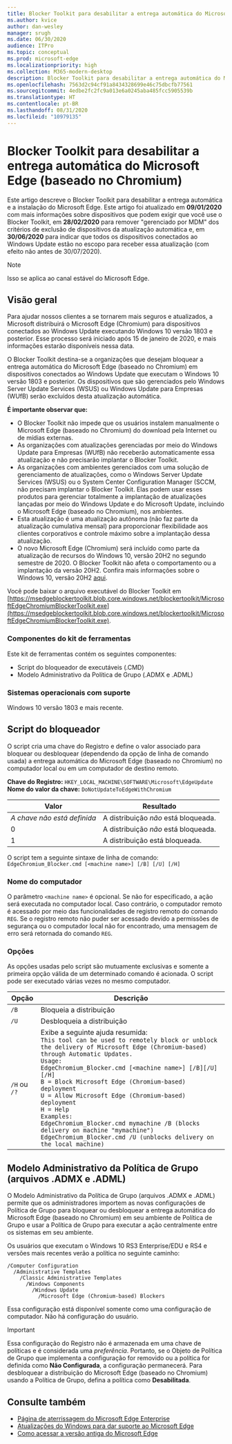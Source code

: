 ```yaml
---
title: Blocker Toolkit para desabilitar a entrega automática do Microsoft Edge
ms.author: kvice
author: dan-wesley
manager: srugh
ms.date: 06/30/2020
audience: ITPro
ms.topic: conceptual
ms.prod: microsoft-edge
ms.localizationpriority: high
ms.collection: M365-modern-desktop
description: Blocker Toolkit para desabilitar a entrega automática do Microsoft Edge
ms.openlocfilehash: 7563d2c94cf91a8434328699e46c75dbcfb77561
ms.sourcegitcommit: 4edbe2fc2fc9a013e6a0245aba485fcc5905539b
ms.translationtype: HT
ms.contentlocale: pt-BR
ms.lasthandoff: 08/31/2020
ms.locfileid: "10979135"
---
```

# Blocker Toolkit para desabilitar a entrega automática do Microsoft Edge (baseado no Chromium)

Este artigo descreve o Blocker Toolkit para desabilitar a entrega automática e a instalação do Microsoft Edge. Este artigo foi atualizado em **09/01/2020** com mais informações sobre dispositivos que podem exigir que você use o Blocker Toolkit, em **28/02/2020** para remover "gerenciado por MDM" dos critérios de exclusão de dispositivos da atualização automática e, em **30/06/2020** para indicar que todos os dispositivos conectados ao Windows Update estão no escopo para receber essa atualização (com efeito não antes de 30/07/2020).

> [!NOTE]
> Isso se aplica ao canal estável do Microsoft Edge.

## Visão geral

Para ajudar nossos clientes a se tornarem mais seguros e atualizados, a Microsoft distribuirá o Microsoft Edge (Chromium) para dispositivos conectados ao Windows Update executando Windows 10 versão 1803 e posterior. Esse processo será iniciado após 15 de janeiro de 2020, e mais informações estarão disponíveis nessa data.

O Blocker Toolkit destina-se a organizações que desejam bloquear a entrega automática do Microsoft Edge (baseado no Chromium) em dispositivos conectados ao Windows Update que executam o Windows 10 versão 1803 e posterior.
Os dispositivos que são gerenciados pelo Windows Server Update Services (WSUS) ou Windows Update para Empresas (WUfB) serão excluídos desta atualização automática.

**É importante observar que:**

- O Blocker Toolkit não impede que os usuários instalem manualmente o Microsoft Edge (baseado no Chromium) do download pela Internet ou de mídias externas.
- As organizações com atualizações gerenciadas por meio do Windows Update para Empresas (WUfB) não receberão automaticamente essa atualização e não precisarão implantar o Blocker Toolkit.
- As organizações com ambientes gerenciados com uma solução de gerenciamento de atualizações, como o Windows Server Update Services (WSUS) ou o System Center Configuration Manager (SCCM, não precisam implantar o Blocker Toolkit. Elas podem usar esses produtos para gerenciar totalmente a implantação de atualizações lançadas por meio do Windows Update e do Microsoft Update, incluindo o Microsoft Edge (baseado no Chromium), nos ambientes.
- Esta atualização é uma atualização autônoma (não faz parte da atualização cumulativa mensal) para proporcionar flexibilidade aos clientes corporativos e controle máximo sobre a implantação dessa atualização.
- O novo Microsoft Edge (Chromium) será incluído como parte da atualização de recursos do Windows 10, versão 20H2 no segundo semestre de 2020. O Blocker Toolkit não afeta o comportamento ou a implantação da versão 20H2. Confira mais informações sobre o Windows 10, versão 20H2 [aqui](https://blogs.windows.com/windowsexperience/2020/06/16/whats-next-for-windows-10-updates/).

Você pode baixar o arquivo executável do Blocker Toolkit em [https://msedgeblockertoolkit.blob.core.windows.net/blockertoolkit/MicrosoftEdgeChromiumBlockerToolkit.exe](https://msedgeblockertoolkit.blob.core.windows.net/blockertoolkit/MicrosoftEdgeChromiumBlockerToolkit.exe).

### Componentes do kit de ferramentas

Este kit de ferramentas contém os seguintes componentes:

- Script do bloqueador de executáveis (.CMD)
- Modelo Administrativo da Política de Grupo (.ADMX e .ADML)

### Sistemas operacionais com suporte

Windows 10 versão 1803 e mais recente.

## Script do bloqueador

O script cria uma chave do Registro e define o valor associado para bloquear ou desbloquear (dependendo da opção de linha de comando usada) a entrega automática do Microsoft Edge (baseado no Chromium) no computador local ou em um computador de destino remoto.

**Chave do Registro:** `HKEY_LOCAL_MACHINE\SOFTWARE\Microsoft\EdgeUpdate`<br>
**Nome do valor da chave:** `DoNotUpdateToEdgeWithChromium`

| Valor                | Resultado                         |
|----------------------|--------------------------------|
| *A chave não está definida* | A distribuição *não* está bloqueada. |
| 0                    | A distribuição *não* está bloqueada. |
| 1                    | A distribuição está bloqueada.       |

O script tem a seguinte sintaxe de linha de comando:<br>
`EdgeChromium_Blocker.cmd [<machine name>] [/B] [/U] [/H]`

### Nome do computador

O parâmetro `<machine name>` é opcional. Se não for especificado, a ação será executada no computador local. Caso contrário, o computador remoto é acessado por meio das funcionalidades de registro remoto do comando `REG`. Se o registro remoto não puder ser acessado devido a permissões de segurança ou o computador local não for encontrado, uma mensagem de erro será retornada do comando `REG`.

### Opções

As opções usadas pelo script são mutuamente exclusivas e somente a primeira opção válida de um determinado comando é acionada. O script pode ser executado várias vezes no mesmo computador.

| Opção       | Descrição                              |
|--------------|------------------------------------------|
| `/B`         | Bloqueia a distribuição                      |
| `/U`         | Desbloqueia a distribuição                    |
| `/H` ou `/?` | Exibe a seguinte ajuda resumida:<br>`This tool can be used to remotely block or unblock the delivery of Microsoft Edge (Chromium-based) through Automatic Updates.`<br> `Usage:`<br>`EdgeChromium_Blocker.cmd [<machine name>] [/B][/U][/H]`<br>`B = Block Microsoft Edge (Chromium-based) deployment`<br>`U = Allow Microsoft Edge (Chromium-based) deployment`<br>`H = Help`<br>`Examples:`<br>`EdgeChromium_Blocker.cmd mymachine /B (blocks delivery on machine "mymachine")`<br>`EdgeChromium_Blocker.cmd /U (unblocks delivery on the local machine)`<br> |

## Modelo Administrativo da Política de Grupo (arquivos .ADMX e .ADML)

O Modelo Administrativo da Política de Grupo (arquivos .ADMX e .ADML) permite que os administradores importem as novas configurações de Política de Grupo para bloquear ou desbloquear a entrega automática do Microsoft Edge (baseado no Chromium) em seu ambiente de Política de Grupo e usar a Política de Grupo para executar a ação centralmente entre os sistemas em seu ambiente.

Os usuários que executam o Windows 10 RS3 Enterprise/EDU e RS4 e versões mais recentes verão a política no seguinte caminho:

```
/Computer Configuration  
  /Administrative Templates
    /Classic Administrative Templates
      /Windows Components
        /Windows Update  
          /Microsoft Edge (Chromium-based) Blockers  
```

Essa configuração está disponível somente como uma configuração de computador. Não há configuração do usuário.

> [!IMPORTANT]
> Essa configuração do Registro não é armazenada em uma chave de políticas e é considerada uma *preferência*. Portanto, se o Objeto de Política de Grupo que implementa a configuração for removido ou a política for definida como **Não Configurada**, a configuração permanecerá. Para desbloquear a distribuição do Microsoft Edge (baseado no Chromium) usando a Política de Grupo, defina a política como **Desabilitada**.

## Consulte também

- [Página de aterrissagem do Microsoft Edge Enterprise](https://www.microsoftedgeinsider.com/enterprise)
- [Atualizações do Windows para dar suporte ao Microsoft Edge](https://docs.microsoft.com/deployedge/microsoft-edge-sysupdate-windows-updates)
- [Como acessar a versão antiga do Microsoft Edge](https://docs.microsoft.com/deployedge/microsoft-edge-sysupdate-access-old-edge)
